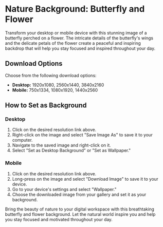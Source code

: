 <!--font:Montserrat-->

# Nature Background: Butterfly and Flower

Transform your desktop or mobile device with this stunning image of a butterfly perched on a flower. The intricate details of the butterfly's wings and the delicate petals of the flower create a peaceful and inspiring backdrop that will help you stay focused and inspired throughout your day.

## Download Options

Choose from the following download options:

- **Desktop:** 1920x1080, 2560x1440, 3840x2160
- **Mobile:** 750x1334, 1080x1920, 1440x2560

## How to Set as Background

### Desktop

1. Click on the desired resolution link above.
2. Right-click on the image and select "Save Image As" to save it to your computer.
3. Navigate to the saved image and right-click on it.
4. Select "Set as Desktop Background" or "Set as Wallpaper."

### Mobile

1. Click on the desired resolution link above.
2. Long-press on the image and select "Download Image" to save it to your device.
3. Go to your device's settings and select "Wallpaper."
4. Choose the downloaded image from your gallery and set it as your background.

Bring the beauty of nature to your digital workspace with this breathtaking butterfly and flower background. Let the natural world inspire you and help you stay focused and motivated throughout your day.

<!--

Write me markdown content of website with wallpaper:

"A close-up of a butterfly on a flower"

The header of the page should not be copy of the text but rather a real content of the website which is using this wallpaper.


---


# Butterfly and Flower Wallpaper

Decorate your desktop or mobile device with this stunning close-up wallpaper of a butterfly on a flower. The intricate details of the butterfly's wings and the delicate petals of the flower are sure to bring a touch of nature's beauty to your screen.

## Download Options

Choose from the following download options:

- **Desktop:** 1920x1080, 2560x1440, 3840x2160
- **Mobile:** 750x1334, 1080x1920, 1440x2560

## How to Set as Wallpaper

### Desktop

1. Click on the desired resolution link above.
2. Right-click on the image and select "Save Image As" to save it to your computer.
3. Navigate to the saved image and right-click on it.
4. Select "Set as Desktop Background" or "Set as Wallpaper."

### Mobile

1. Click on the desired resolution link above.
2. Long-press on the image and select "Download Image" to save it to your device.
3. Go to your device's settings and select "Wallpaper."
4. Choose the downloaded image from your gallery and set it as your wallpaper.

Enjoy the beauty of nature every time you open your device with this stunning butterfly and flower wallpaper.


---


Heading should not include word "wallpaper". The website should not be about the wallpaper itself, wallpaper is just a related background, rewrite whole content.


---


# Nature's Beauty: A Close-Up of a Butterfly on a Flower

Bring the beauty of nature to your desktop or mobile device with this stunning close-up image of a butterfly perched delicately on a flower. The intricate details of the butterfly's wings and the delicate petals of the flower are sure to captivate your senses and provide a peaceful backdrop for your digital workspace.

## Download Options

Choose from the following download options:

- **Desktop:** 1920x1080, 2560x1440, 3840x2160
- **Mobile:** 750x1334, 1080x1920, 1440x2560

## How to Set as Background

### Desktop

1. Click on the desired resolution link above.
2. Right-click on the image and select "Save Image As" to save it to your computer.
3. Navigate to the saved image and right-click on it.
4. Select "Set as Desktop Background" or "Set as Wallpaper."

### Mobile

1. Click on the desired resolution link above.
2. Long-press on the image and select "Download Image" to save it to your device.
3. Go to your device's settings and select "Wallpaper."
4. Choose the downloaded image from your gallery and set it as your background.

Experience the tranquility of nature every time you turn on your device with this breathtaking image of a butterfly on a flower. Let the beauty of the natural world inspire you throughout your day.


---


Heading is too long, rewrite whole content.


---


# Butterfly and Flower: A Nature-inspired Background

Add a touch of nature to your digital workspace with this stunning image of a butterfly perched on a flower. The intricate details of the butterfly's wings and the delicate petals of the flower create a peaceful and inspiring backdrop for your desktop or mobile device.

## Download Options

Choose from the following download options:

- **Desktop:** 1920x1080, 2560x1440, 3840x2160
- **Mobile:** 750x1334, 1080x1920, 1440x2560

## How to Set as Background

### Desktop

1. Click on the desired resolution link above.
2. Right-click on the image and select "Save Image As" to save it to your computer.
3. Navigate to the saved image and right-click on it.
4. Select "Set as Desktop Background" or "Set as Wallpaper."

### Mobile

1. Click on the desired resolution link above.
2. Long-press on the image and select "Download Image" to save it to your device.
3. Go to your device's settings and select "Wallpaper."
4. Choose the downloaded image from your gallery and set it as your background.

Let the beauty of nature inspire you every time you use your device with this breathtaking butterfly and flower background. Bring a touch of tranquility and serenity to your digital workspace and let the natural world help you stay focused and inspired throughout your day.


---


Heading is too long, rewrite whole content.


---


# Butterfly and Flower Background: A Touch of Nature for Your Device

Transform your desktop or mobile device with this stunning image of a butterfly perched on a flower. The intricate details of the butterfly's wings and the delicate petals of the flower create a peaceful and inspiring backdrop that will help you stay focused and inspired throughout your day.

## Download Options

Choose from the following download options:

- **Desktop:** 1920x1080, 2560x1440, 3840x2160
- **Mobile:** 750x1334, 1080x1920, 1440x2560

## How to Set as Background

### Desktop

1. Click on the desired resolution link above.
2. Right-click on the image and select "Save Image As" to save it to your computer.
3. Navigate to the saved image and right-click on it.
4. Select "Set as Desktop Background" or "Set as Wallpaper."

### Mobile

1. Click on the desired resolution link above.
2. Long-press on the image and select "Download Image" to save it to your device.
3. Go to your device's settings and select "Wallpaper."
4. Choose the downloaded image from your gallery and set it as your background.

Bring the beauty of nature to your digital workspace with this breathtaking butterfly and flower background. Let the natural world inspire you and help you stay focused and motivated throughout your day.


---


Write me a Google font which is best fitting for the website.

Pick from the list:
- Orbitron
- Playfair Display
- Roboto
- Lato
- Futura
- Lobster
- Great Vibes
- Exo 2
- Inter
- Dancing Script
- Barlow Condensed
- Montserrat
- Raleway
- Poppins
- Open Sans
- IBM Plex Sans
- Alegreya


Write just the font name nothing else.


---


I would recommend using "Montserrat" for the website.

-->
